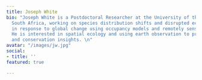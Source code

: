 ```yaml
---
title: Joseph White
bio: "Joseph White is a Postdoctoral Researcher at the University of the Witwatersrand,
  South Africa, working on species distribution shifts and disrupted ecosystem services
  in response to global change using occupancy models and remotely sensed products.
  He is interested in spatial ecology and using earth observation to provide ecological
  and conservation insights. \n"
avatar: "/images/jw.jpg"
social:
- title: ''
featured: true

---
```

